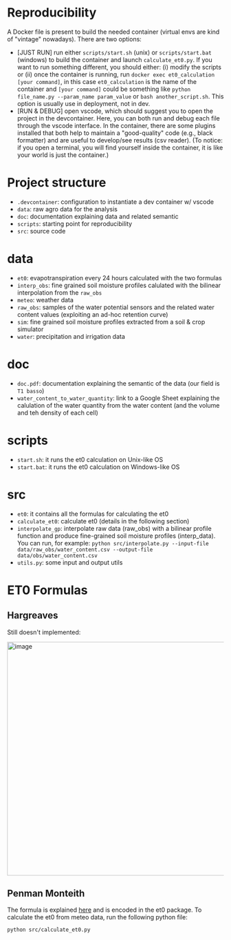 # Reproducibility

A Docker file is present to build the needed container (virtual envs are kind of "vintage" nowadays).
There are two options:
- [JUST RUN] run either ```scripts/start.sh``` (unix) or ```scripts/start.bat``` (windows) to build the container and launch ```calculate_et0.py```. If you want to run something different, you should either: (i) modify the scripts or (ii) once the container is running, run ```docker exec et0_calculation [your command]```, in this case ```et0_calculation``` is the name of the container and ```[your command]``` could be something like ```python file_name.py --param_name param_value``` or ```bash another_script.sh```. This option is usually use in deployment, not in dev.
- [RUN & DEBUG] open vscode, which should suggest you to open the project in the devcontainer. Here, you can both run and debug each file through the vscode interface. In the container, there are some plugins installed that both help to maintain a "good-quality" code (e.g., black formatter) and are useful to develop/see results (csv reader). (To notice: if you open a terminal, you will find yourself inside the container, it is like your world is just the container.)

# Project structure

- ```.devcontainer```: configuration to instantiate a dev container w/ vscode
- ```data```: raw agro data for the analysis
- ```doc```: documentation explaining data and related semantic
- ```scripts```: starting point for reproducibility
- ```src```: source code

# data

- ```et0```: evapotranspiration every 24 hours calculated with the two formulas
- ```interp_obs```: fine grained soil moisture profiles calulated with the bilinear interpolation from the ```raw_obs```
- ```meteo```: weather data
- ```raw_obs```: samples of the water potential sensors and the related water content values (exploiting an ad-hoc retention curve)
- ```sim```: fine grained soil moisture profiles extracted from a soil & crop simulator
- ```water```: precipitation and irrigation data

# doc

- ```doc.pdf```: documentation explaining the semantic of the data (our field is ```T1 basso```)
- ```water_content_to_water_quantity```: link to a Google Sheet explaining the calulation of the water quantity from the water content (and the volume and teh density of each cell)

# scripts

- ```start.sh```: it runs the et0 calculation on Unix-like OS
- ```start.bat```: it runs the et0 calculation on Windows-like OS

# src

- ```et0```: it contains all the formulas for calculating the et0
- ```calculate_et0```: calculate et0 (details in the following section)
- ```interpolate_gp```: interpolate raw data (raw_obs) with a bilinear profile function and produce fine-grained soil moisture profiles (interp_data). You can run, for example: ```python src/interpolate.py --input-file data/raw_obs/water_content.csv --output-file data/obs/water_content.csv```
- ```utils.py```: some input and output utils


# ET0 Formulas

## Hargreaves

Still doesn't implemented:

<img width="543" alt="image" src="https://user-images.githubusercontent.com/41596745/207830808-f53a37d2-efca-423c-a0c2-dd3d0600a806.png">

## Penman Monteith

The formula is explained [here](https://en.wikipedia.org/wiki/Penman%E2%80%93Monteith_equation) and is encoded in the et0 package.
To calculate the et0 from meteo data, run the following python file:
```
python src/calculate_et0.py
```
